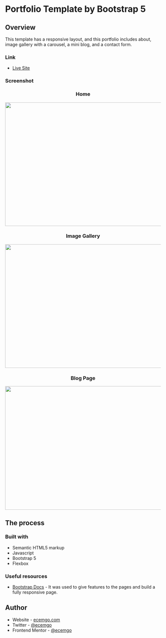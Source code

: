 # Portfolio Template by Bootstrap 5

## Overview

This template has a responsive layout, and this portfolio includes about, image gallery with a carousel, a mini blog, and a contact form.

### Link

- [Live Site](https://b5-portfolio-template.netlify.app/)

### Screenshot

<div align="center">
<h3>Home</h3>
<img src="https://user-images.githubusercontent.com/13468728/222191374-8f74233f-465e-4a5a-975e-b92d1dce6a59.jpg" width="600" height="400" />
<h3>Image Gallery</h3>
<img src="https://user-images.githubusercontent.com/13468728/222191394-804b0946-324c-485f-87ae-b2cb9db97ae0.jpg" width="600" height="400" /> 
<h3>Blog Page</h3>
<img src="https://user-images.githubusercontent.com/13468728/222191411-74851f47-ae36-4a4c-8346-987a59c5a6d2.jpg" width="600" height="400" />
</div>

## The process

### Built with

- Semantic HTML5 markup
- Javascript
- Bootstrap 5
- Flexbox

### Useful resources

- [Bootstrap Docs](https://getbootstrap.com/docs/5.0/getting-started/introduction/) - It was used to give features to the pages and build a fully responsive page.

## Author

- Website - [ecemgo.com](https://www.ecemgo.com/)
- Twitter - [@ecemgo](https://twitter.com/ecemgo)
- Frontend Mentor - [@ecemgo](https://www.frontendmentor.io/profile/ecemgo)
